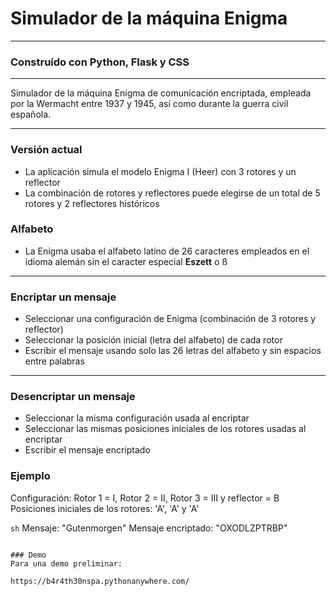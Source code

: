 # Simulador de la máquina Enigma  

---

### Construído con Python, Flask y CSS

---

Simulador de la máquina Enigma de comunicación encriptada, empleada por la Wermacht entre 1937 y 1945, 
así como durante la guerra civil española. 

---

### Versión actual 
- La aplicación simula el modelo Enigma I (Heer) con 3 rotores y un reflector
- La combinación de rotores y reflectores puede elegirse de un total de 5 rotores y 2 reflectores históricos 

### Alfabeto

- La Enigma usaba el alfabeto latino de 26 caracteres empleados en el idioma alemán sin el caracter especial **Eszett** o ß 

---

### Encriptar un mensaje

- Seleccionar una configuración de Enigma (combinación de 3 rotores y reflector)
- Seleccionar la posición inicial (letra del alfabeto) de cada rotor
- Escribir el mensaje usando solo las 26 letras del alfabeto y sin espacios entre palabras 

---

### Desencriptar un mensaje

- Seleccionar la misma configuración usada al encriptar
- Seleccionar las mismas posiciones iniciales de los rotores usadas al encriptar
- Escribir el mensaje encriptado

### Ejemplo

Configuración: Rotor 1 = I, Rotor 2 = II, Rotor 3 = III y reflector = B
Posiciones iniciales de los rotores: 'A', 'A' y 'A'

```sh```
Mensaje: "Gutenmorgen"
Mensaje encriptado: "OXODLZPTRBP"
```

### Demo
Para una demo preliminar: 

https://b4r4th30nspa.pythonanywhere.com/

